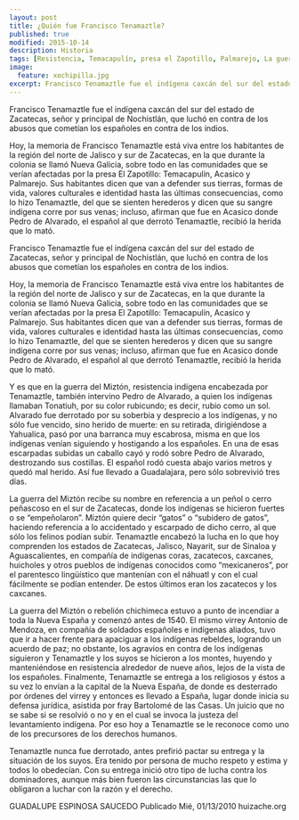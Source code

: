 ```yaml
---
layout: post
title: ¿Quién fue Francisco Tenamaztle?
published: true
modified: 2015-10-14
description: Historia
tags: [Resistencia, Temacapulín, presa el Zapotillo, Palmarejo, La guerra del Miztón, Francisco Tenamaztle, Acasico]
image:
  feature: xochipilla.jpg
excerpt: Francisco Tenamaztle fue el indígena caxcán del sur del estado de Zacatecas, señor y principal de Nochistlán, que luchó en contra de los abusos que cometían los españoles en contra de los indios.
---
```


Francisco Tenamaztle fue el indígena caxcán del sur del estado de Zacatecas, señor y principal de Nochistlán, que luchó en contra de los abusos que cometían los españoles en contra de los indios.

Hoy, la memoria de Francisco Tenamaztle está viva entre los habitantes de la región del norte de Jalisco y sur de Zacatecas, en la que durante la colonia se llamó Nueva Galicia, sobre todo en las comunidades que se verían afectadas por la presa El Zapotillo: Temacapulín, Acasico y Palmarejo. Sus habitantes dicen que van a defender sus tierras, formas de vida, valores culturales e identidad hasta las últimas consecuencias, como lo hizo Tenamaztle, del que se sienten herederos y dicen que su sangre indígena corre por sus venas; incluso, afirman que fue en Acasico donde Pedro de Alvarado, el español al que derrotó Tenamaztle, recibió la herida que lo mató.

Francisco Tenamaztle fue el indígena caxcán del sur del estado de Zacatecas, señor y principal de Nochistlán, que luchó en contra de los abusos que cometían los españoles en contra de los indios.

Hoy, la memoria de Francisco Tenamaztle está viva entre los habitantes de la región del norte de Jalisco y sur de Zacatecas, en la que durante la colonia se llamó Nueva Galicia, sobre todo en las comunidades que se verían afectadas por la presa El Zapotillo: Temacapulín, Acasico y Palmarejo. Sus habitantes dicen que van a defender sus tierras, formas de vida, valores culturales e identidad hasta las últimas consecuencias, como lo hizo Tenamaztle, del que se sienten herederos y dicen que su sangre indígena corre por sus venas; incluso, afirman que fue en Acasico donde Pedro de Alvarado, el español al que derrotó Tenamaztle, recibió la herida que lo mató.

Y es que en la guerra del Miztón, resistencia indígena encabezada por Tenamaztle, también intervino Pedro de Alvarado, a quien los indígenas llamaban Tonatiuh, por su color rubicundo; es decir, rubio como un sol. Alvarado fue derrotado por su soberbia y desprecio a los indígenas, y no sólo fue vencido, sino herido de muerte: en su retirada, dirigiéndose a Yahualica, pasó por una barranca muy escabrosa, misma en que los indígenas venían siguiendo y hostigando a los españoles. En una de esas escarpadas subidas un caballo cayó y rodó sobre Pedro de Alvarado, destrozando sus costillas. El español rodó cuesta abajo varios metros y quedó mal herido. Así fue llevado a Guadalajara, pero sólo sobrevivió tres días.

La guerra del Miztón recibe su nombre en referencia a un peñol o cerro peñascoso en el sur de Zacatecas, donde los indígenas se hicieron fuertes o se “empeñolaron”. Miztón quiere decir “gatos” o “subidero de gatos”, haciendo referencia a lo accidentado y escarpado de dicho cerro, al que sólo los felinos podían subir. Tenamaztle encabezó la lucha en lo que hoy comprenden los estados de Zacatecas, Jalisco, Nayarit, sur de Sinaloa y Aguascalientes, en compañía de indígenas coras, zacatecos, caxcanes, huicholes y otros pueblos de indígenas conocidos como “mexicaneros”, por el parentesco lingüístico que mantenían con el náhuatl y con el cual fácilmente se podían entender. De estos últimos eran los zacatecos y los caxcanes.

La guerra del Miztón o rebelión chichimeca estuvo a punto de incendiar a toda la Nueva España y comenzó antes de 1540. El mismo virrey Antonio de Mendoza, en compañía de soldados españoles e indígenas aliados, tuvo que ir a hacer frente para apaciguar a los indígenas rebeldes, logrando un acuerdo de paz; no obstante, los agravios en contra de los indígenas siguieron y Tenamaztle y los suyos se hicieron a los montes, huyendo y manteniéndose en resistencia alrededor de nueve años, lejos de la vista de los españoles. Finalmente, Tenamaztle se entrega a los religiosos y éstos a su vez lo envían a la capital de la Nueva España, de donde es desterrado por órdenes del virrey y entonces es llevado a España, lugar donde inicia su defensa jurídica, asistida por fray Bartolomé de las Casas. Un juicio que no se sabe si se resolvió o no y en el cual se invoca la justeza del levantamiento indígena. Por eso hoy a Tenamaztle se le reconoce como uno de los precursores de los derechos humanos.

Tenamaztle nunca fue derrotado, antes prefirió pactar su entrega y la situación de los suyos. Era tenido por persona de mucho respeto y estima y todos lo obedecían. Con su entrega inició otro tipo de lucha contra los dominadores, aunque más bien fueron las circunstancias las que lo obligaron a luchar con la razón y el derecho.

GUADALUPE ESPINOSA SAUCEDO Publicado Mié, 01/13/2010 huizache.org
